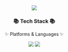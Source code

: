 <div align=center>
	<img src="https://capsule-render.vercel.app/api?type=waving&color=auto&height=200&section=header&text=HosungJoo%20Github!&fontSize=90" />	
</div>
<div align=center>
	<h3>📚 Tech Stack 📚</h3>
	<p>✨ Platforms & Languages ✨</p>
</div>
<div align="center">
	<img src="https://img.shields.io/badge/Linux-FCC624?style=flat&logo=Linux&logoColor=white" />
	<img src="https://img.shields.io/badge/-C++-00000?logo=c%2B%2B&style=flat" />
</div>
